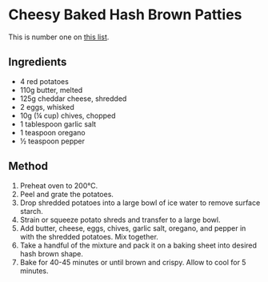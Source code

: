 
# Cheesy Baked Hash Brown Patties # 

This is number one on [this list](https://www.buzzfeed.com/hannahmars/xx-hashbrown-recipes-cause-theyre-the-greatest-breakfast-car).

## Ingredients ## 

- 4 red potatoes
- 110g butter, melted
- 125g cheddar cheese, shredded
- 2 eggs, whisked
- 10g (¼ cup) chives, chopped
- 1 tablespoon garlic salt
- 1 teaspoon oregano
- ½ teaspoon pepper

## Method ## 

1. Preheat oven to 200°C.
2. Peel and grate the potatoes.
3. Drop shredded potatoes into a large bowl of ice water to remove surface starch. 
4. Strain or squeeze potato shreds and transfer to a large bowl.
5. Add butter, cheese, eggs, chives, garlic salt, oregano, and pepper in with the shredded potatoes. Mix together. 
6. Take a handful of the mixture and pack it on a baking sheet into desired hash brown shape.
7. Bake for 40-45 minutes or until brown and crispy. Allow to cool for 5 minutes.


